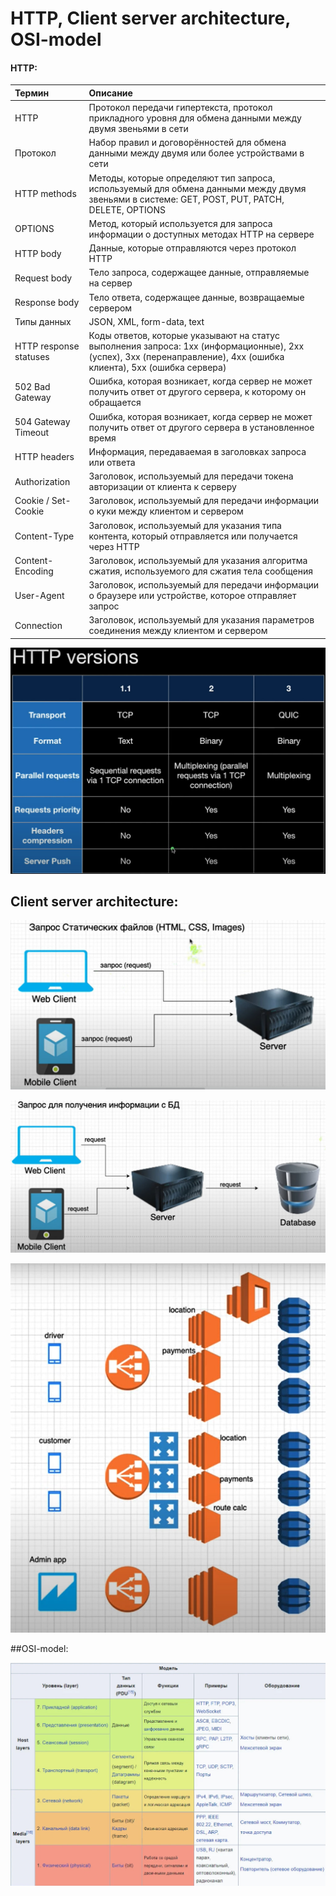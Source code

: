 # HTTP, Client server architecture, OSI-model

#### HTTP:

| Термин | Описание |
| :----------------- | :------------------ |
| HTTP | Протокол передачи гипертекста, протокол прикладного уровня для обмена данными между двумя звеньями в сети |
| Протокол |	Набор правил и договорённостей для обмена данными между двумя или более устройствами в сети |
| HTTP methods | Методы, которые определяют тип запроса, используемый для обмена данными между двумя звеньями в системе: GET, POST, PUT, PATCH, DELETE, OPTIONS |
| OPTIONS	| Метод, который используется для запроса информации о доступных методах HTTP на сервере |
| HTTP body	| Данные, которые отправляются через протокол HTTP |
| Request body |	Тело запроса, содержащее данные, отправляемые на сервер |
| Response body |	Тело ответа, содержащее данные, возвращаемые сервером |
| Типы данных |	JSON, XML, form-data, text |
| HTTP response statuses |	Коды ответов, которые указывают на статус выполнения запроса: 1xx (информационные), 2xx (успех), 3xx (перенаправление), 4xx (ошибка клиента), 5xx (ошибка сервера) |
| 502 Bad Gateway	| Ошибка, которая возникает, когда сервер не может получить ответ от другого сервера, к которому он обращается |
| 504 Gateway Timeout |	Ошибка, которая возникает, когда сервер не может получить ответ от другого сервера в установленное время |
| HTTP headers |	Информация, передаваемая в заголовках запроса или ответа |
| Authorization	| Заголовок, используемый для передачи токена авторизации от клиента к серверу |
| Cookie / Set-Cookie	| Заголовок, используемый для передачи информации о куки между клиентом и сервером |
| Content-Type |	Заголовок, используемый для указания типа контента, который отправляется или получается через HTTP |
| Content-Encoding |	Заголовок, используемый для указания алгоритма сжатия, используемого для сжатия тела сообщения |
| User-Agent	| Заголовок, используемый для передачи информации о браузере или устройстве, которое отправляет запрос |
| Connection |	Заголовок, используемый для указания параметров соединения между клиентом и сервером |


![Http-versions](https://github.com/AlexeyLobanov1/HTTP-Client-server-architecture-OSI-model/blob/main/Http-versions.jpg)

## Client server architecture:

![Простой,клиент-сервер.](https://github.com/AlexeyLobanov1/HTTP-Client-server-architecture-OSI-model/blob/main/%D0%A1%D0%B0%D0%BC%D1%8B%D0%B9%20%D0%BF%D1%80%D0%BE%D1%81%D1%82%D0%BE%D0%B9%2C%D0%BA%D0%BB%D0%B8%D0%B5%D0%BD%D1%82-%D1%81%D0%B5%D1%80%D0%B2%D0%B5%D1%80.jpg)

![Клиент - Сервер - БД](https://github.com/AlexeyLobanov1/HTTP-Client-server-architecture-OSI-model/blob/main/%D0%A7%D1%83%D1%82%D1%8C%20%D1%81%D0%BB%D0%BE%D0%B6%D0%BD%D0%B5%D0%B5%2C%20%D0%BA%D0%BB%D0%B8%D0%B5%D0%BD%D1%82%20-%20%D1%81%D0%B5%D1%80%D0%B2%D0%B5%D1%80%20-%20%20%D0%91%D0%94.jpg)

![Много Клиентов - Много Серверов - Много БД](https://github.com/AlexeyLobanov1/HTTP-Client-server-architecture-OSI-model/blob/main/%D0%9F%D1%80%D0%B8%D0%BC%D0%B5%D1%80%20%D0%B1%D0%BE%D0%BB%D1%8C%D1%88%D0%B8%D1%85%20%D1%81%D0%B0%D0%B9%D1%82%D0%BE%D0%B2-%D0%BF%D1%80%D0%B8%D0%BB%D0%BE%D0%B6%D0%B5%D0%BD%D0%B8%D0%B9.jpg)

##OSI-model:

![osi-model](https://github.com/AlexeyLobanov1/HTTP-Client-server-architecture-OSI-model/blob/main/OSI.jpg)
